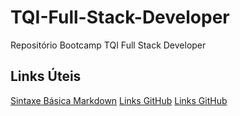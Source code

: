# TQI-Full-Stack-Developer
Repositório Bootcamp TQI Full Stack Developer

## Links Úteis
[Sintaxe Básica Markdown](https://www.markdownguide.org/basic-syntax/)
[Links GitHub](https:/github.com/marcopollivier/DigitalInnovationOne-CursoBasicoJava)
[Links GitHub](https://github.com/marcopoIIivier/DigitalInnovationOne-AulaJava)

